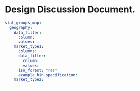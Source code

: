 # Design Discussion Document. 

```yaml
stat_groups_map:
  geography:
    data_filter:
      column: 
      values: 
    market_type1:
      columns:
      data_filter:
        column: 
        values: 
      iso_forest: "res"
      example_bin_specification:
    market_type2:
    ...
```
